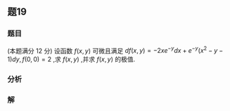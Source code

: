## 题19
### 题目
(本题满分 12 分)
设函数 $f(x,y)$ 可微且满足 $df(x,y) = -2xe^{-y}dx + e^{-y}(x^2 - y - 1)dy,f(0,0) = 2$ ,求
$f(x,y)$ ,并求 $f(x,y)$ 的极值.
### 分析

### 解